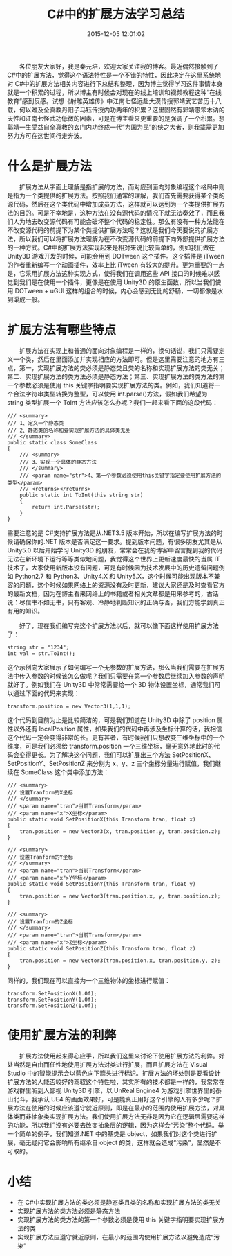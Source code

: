 ﻿---
abbrlink: 305484621
categories:
- 编程语言
date: 2015-12-05 12:01:02
description: 我们使用扩展方法无非是因为它在逻辑层需要这样的功能，所以我们没有必要去改变抽象层的逻辑，因为这样会“污染”整个代码;/// <param
  name="str">4、第一个参数必须使用 this 关键字指定要使用扩展方法的类型</param>;为了解决这个问题，我们可以扩展出三个方法 SetPositionX、SetPositionY、SetPositionZ 来分别为 x、y、z 三个坐标分量进行赋值，我们继续在 SomeClass 这个类中添加方法：
tags:
- CSharp
- 扩展方法
- Unity3D
- 技巧
title: C#中的扩展方法学习总结
---

&emsp;&emsp;各位朋友大家好，我是秦元培，欢迎大家关注我的博客。最近偶然接触到了 C#中的扩展方法，觉得这个语法特性是一个不错的特性，因此决定在这里系统地对 C#中的扩展方法相关内容进行下总结和整理，因为博主觉得学习这件事情本身就是一个积累的过程，所以博主有时候会对现在的线上培训和视频教程这种“在线教育”感到反感。试想《射雕英雄传》中江南七怪远赴大漠传授郭靖武艺苦历十八载，何以难及全真教丹阳子马钰传授内功两年的积累？这里固然有郭靖愚笨木讷的天性和江南七怪武功低微的因素，可是在博主看来更重要的是强调了一个积累。想郭靖一生受益自全真教的玄门内功终成一代“为国为民”的侠之大者，则我辈需更加努力方可在这世间行走奔波。

<!--more-->

# 什么是扩展方法
&emsp;&emsp;扩展方法从字面上理解是指扩展的方法，而对应到面向对象编程这个格局中则是指为一个类提供的扩展方法。按照我们通常的理解，我们首先需要获得某个类的源代码，然后在这个类代码中增加成员方法，这样就可以达到为一个类提供扩展方法的目的。可是不幸地是，这种方法在没有源代码的情况下就无法奏效了，而且我们人为地去改变源代码有可能会破坏整个代码的稳定性。那么有没有一种方法能在不改变源代码的前提下为某个类提供扩展方法呢？这就是我们今天要说的扩展方法，所以我们可以将扩展方法理解为在不改变源代码的前提下向外部提供扩展方法的一种方式。C#中的扩展方法实现起来是相对来说比较简单的，例如我们做在 Unity3D 游戏开发的时候，可能会用到 DOTween 这个插件。这个插件是 iTween 的作者重新编写一个动画插件，效率上比 iTween 有较大的提升。更为重要的一点是，它采用扩展方法这种实现方式，使得我们在调用这些 API 接口的时候难以感觉到我们是在使用一个插件，更像是在使用 Unity3D 的原生函数，所以当我们使用 DOTween + uGUI 这样的组合的时候，内心会感到无比的舒畅，一切都像是水到渠成一般。

# 扩展方法有哪些特点
&emsp;&emsp;扩展方法在实现上和普通的面向对象编程是一样的，换句话说，我们只需要定义一个类，然后在里面添加并实现相应的方法即可。但是这里需要注意的地方有三点，第一，实现扩展方法的类必须是静态类且类的名称和实现扩展方法的类无关；第二、实现扩展方法的类方法必须是静态方法；第三、实现扩展方法的类方法的第一个参数必须是使用 this 关键字指明要实现扩展方法的类。例如，我们知道将一个合法字符串类型转换为整型，可以使用 int.parse()方法，假如我们希望为 string 类型扩展一个 ToInt 方法应该怎么办呢？我们一起来看下面的这段代码：

```plain
/// <summary>
/// 1、定义一个静态类
/// 2、静态类的名称和要实现扩展方法的具体类无关
/// </summary>
public static class SomeClass
{
    /// <summary>
    /// 3、实现一个具体的静态方法
    /// </summary>
    /// <param name="str">4、第一个参数必须使用this关键字指定要使用扩展方法的类型</param>
    /// <returns></returns>
    public static int ToInt(this string str)
    {
        return int.Parse(str);
    }
}
```
需要注意的是 C#支持扩展方法是从.NET3.5 版本开始，所以在编写扩展方法的时候请确保你的.NET 版本是否满足这一要求。提到版本问题，有很多朋友尤其是从 Unity5.0 以后开始学习 Unity3D 的朋友，常常会在我的博客中留言提到我的代码无法在新环境下运行等等类似地问题，我觉得这个世界上更新速度最快的当属 IT 技术了，大家使用新版本没有问题，可是有时候因为技术发展中的历史遗留问题例如 Python2.7 和 Python3、Unity4.X 和 Unity5.X，这个时候可能出现版本不兼容的问题，这个时候如果网络上的资源没有及时更新，建议大家还是及时查看官方的最新文档，因为在博主看来网络上的书籍或者相关文章都是用来参考的，古话说：尽信书不如无书，只有客观、冷静地判断知识的正确与否，我们方能学到真正有用的知识。

&emsp;&emsp;好了，现在我们编写完这个扩展方法以后，就可以像下面这样使用扩展方法了：

```plain
string str = "1234";
int val = str.ToInt();
```
这个示例向大家展示了如何编写一个无参数的扩展方法，那么当我们需要在扩展方法中传入参数的时候该怎么做呢？我们只需要在第一个参数后继续加入参数的声明就好了。例如我们在 Unity3D 中常常需要给一个 3D 物体设置坐标，通常我们可以通过下面的代码来实现：
```plain
transform.position = new Vector3(1,1,1);
```
这个代码到目前为止是比较简洁的，可是我们知道在 Unity3D 中除了 position 属性以外还有 localPosition 属性，如果我们的代码中再涉及坐标计算的话，我相信这个代码一定会变得非常的长。更有甚者，有时候我们只想改变三维坐标中的一个维度，可是我们必须给 transform.position 一个三维坐标，毫无意外地此时的代码会变得更长。为了解决这个问题，我们可以扩展出三个方法 SetPositionX、SetPositionY、SetPositionZ 来分别为 x、y、z 三个坐标分量进行赋值，我们继续在 SomeClass 这个类中添加方法：
```plain
/// <summary>
/// 设置Tranform的X坐标
/// </summary>
/// <param name="tran">当前Transform</param>
/// <param name="x">X坐标</param>
public static void SetPositionX(this Transform tran, float x)
{
    tran.position = new Vector3(x, tran.position.y, tran.position.z);
}

/// <summary>
/// 设置Tranform的Y坐标
/// </summary>
/// <param name="tran">当前Transform</param>
/// <param name="x">Y坐标</param>
public static void SetPositionY(this Transform tran, float y)
{
    tran.position = new Vector3(tran.position.x, y, tran.position.z);
}

/// <summary>
/// 设置Tranform的Z坐标
/// </summary>
/// <param name="tran">当前Transform</param>
/// <param name="x">Z坐标</param>
public static void SetPositionZ(this Transform tran, float z)
{
    tran.position = new Vector3(tran.position.x, tran.position.y, z);
}
```
同样的，我们现在可以直接为一个三维物体的坐标进行赋值：
```plain
transform.SetPositionX(1.0f);
transform.SetPositionY(1.0f);
transform.SetPositionZ(1.0f);
```
# 使用扩展方法的利弊
&emsp;&emsp;扩展方法使用起来得心应手，所以我们这里来讨论下使用扩展方法的利弊。好处当然是自由而任性地使用扩展方法对类进行扩展，而且扩展方法在 Visual Studio 中的智能提示会以蓝色向下箭头进行标识。扩展方法的坏处则是要看设计扩展方法的人能否较好的驾驭这个特性啦，其实所有的技术都是一样的，我常常在游戏群里听到人鄙视 Unity3D 引擎，以 UnReal Engine4 为游戏引擎世界里的泰山北斗，我承认 UE4 的画面效果好，可是能真正用好这个引擎的人有多少呢？扩展方法在使用的时候应该遵守就近原则，即是在最小的范围内使用扩展方法，对具体类而非抽象类实现扩展方法。我们使用扩展方法无非是因为它在逻辑层需要这样的功能，所以我们没有必要去改变抽象层的逻辑，因为这样会“污染”整个代码。举一个简单的例子，我们知道.NET 中的基类是 object，如果我们对这个类进行扩展，毫无疑问它会影响所有继承自 object 的类，这样就会造成“污染”，显然是不可取的。

# 小结
* 在 C#中实现扩展方法的类必须是静态类且类的名称和实现扩展方法的类无关
* 实现扩展方法的类方法必须是静态方法
* 实现扩展方法的类方法的第一个参数必须是使用 this 关键字指明要实现扩展方法的类
* 实现扩展方法应遵守就近原则，在最小的范围内使用扩展方法以避免造成“污染”